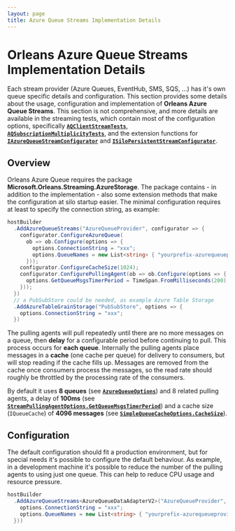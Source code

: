 ```yaml
---
layout: page
title: Azure Queue Streams Implementation Details
---
```


# Orleans Azure Queue Streams Implementation Details

Each stream provider (Azure Queues, EventHub, SMS, SQS, ...) has it's own queue specific details and configuration.
This section provides some details about the usage, configuration and implementation of **Orleans Azure Queue Streams**.
This section is not comprehensive, and more details are available in the streaming tests, which contain most of the configuration options, specifically [**`AQClientStreamTests`**](https://github.com/dotnet/orleans/tree/master/test/Extensions/TesterAzureUtils/Streaming/AQClientStreamTests.cs), [**`AQSubscriptionMultiplicityTests`**](https://github.com/dotnet/orleans/tree/master/test/Extensions/TesterAzureUtils/Streaming/AQSubscriptionMultiplicityTests.cs), and the extension functions for [**`IAzureQueueStreamConfigurator`**](https://github.com/dotnet/orleans/tree/master/src/Azure/Orleans.Streaming.AzureStorage/Providers/Streams/AzureQueue/AzureQueueStreamBuilder.cs)  and [**`ISiloPersistentStreamConfigurator`**](https://github.com/dotnet/orleans/tree/master/src/Orleans.Runtime.Abstractions/Streams/ISiloPersistentStreamConfigurator.cs).

## Overview

Orleans Azure Queue requires the package **Microsoft.Orleans.Streaming.AzureStorage**.
The package contains - in addition to the implementation - also some extension methods that make the configuration at silo startup easier.
The minimal configuration requires at least to specify the connection string, as example:

``` csharp
hostBuilder
  .AddAzureQueueStreams("AzureQueueProvider", configurator => {
    configurator.ConfigureAzureQueue(
      ob => ob.Configure(options => {
        options.ConnectionString = "xxx";
        options.QueueNames = new List<string> { "yourprefix-azurequeueprovider-0" };
      }));
    configurator.ConfigureCacheSize(1024);
    configurator.ConfigurePullingAgent(ob => ob.Configure(options => {
      options.GetQueueMsgsTimerPeriod = TimeSpan.FromMilliseconds(200);
    }));
  })
  // a PubSubStore could be needed, as example Azure Table Storage
  .AddAzureTableGrainStorage("PubSubStore", options => {
    options.ConnectionString = "xxx";
  })
```

The pulling agents will pull repeatedly until there are no more messages on a queue, then **delay** for a configurable period before continuing to pull. This process occurs for **each queue**.
Internally the pulling agents place messages in a **cache** (one cache per queue) for delivery to consumers, but will stop reading if the cache fills up. 
Messages are removed from the cache once consumers process the messages, so the read rate should roughly be throttled by the processing rate of the consumers.

By default it uses **8 queues** (see [**`AzureQueueOptions`**](https://github.com/dotnet/orleans/tree/master/src/Azure/Orleans.Streaming.AzureStorage/Providers/Streams/AzureQueue/AzureQueueStreamOptions.cs)) and 8 related pulling agents, a delay of **100ms** (see [**`StreamPullingAgentOptions.GetQueueMsgsTimerPeriod`**](https://github.com/dotnet/orleans/tree/master/src/Orleans.Core/Streams/PersistentStreams/Options/PersistentStreamProviderOptions.cs)) and a cache size (`IQueueCache`) of **4096 messages** (see [**`SimpleQueueCacheOptions.CacheSize`**](https://github.com/dotnet/orleans/tree/master/src/OrleansProviders/Streams/Common/SimpleCache/SimpleQueueCacheOptions.cs)).

## Configuration

The default configuration should fit a production environment, but for special needs it's possible to configure the default behaviour.
As example, in a development machine it's possible to reduce the number of the pulling agents to using just one queue.
This can help to reduce CPU usage and resource pressure.

``` csharp
hostBuilder
  .AddAzureQueueStreams<AzureQueueDataAdapterV2>("AzureQueueProvider", optionsBuilder => optionsBuilder.Configure(options => {
    options.ConnectionString = "xxx";
    options.QueueNames = new List<string> { "yourprefix-azurequeueprovider-0" };
  }))
```
